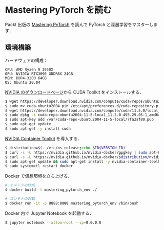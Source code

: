 # Mastering PyTorch を読む
Packt 出版の [Mastering PyTorch](https://www.packtpub.com/product/mastering-pytorch/9781789614381) を読んで PyTorch と深層学習をマスターします．

## 環境構築
ハードウェアの構成：

```
CPU: AMD Ryzen 9 3950X
GPU: NVIDIA RTX3090 GDDR6X 24GB
MEM: DDR4-3200 64GB
OS: Ubuntu 20.04
```

[NVIDIA のダウンロードページ](https://developer.nvidia.com/cuda-downloads)から CUDA Toolkit をインストールする．

```bash
$ wget https://developer.download.nvidia.com/compute/cuda/repos/ubuntu2004/x86_64/cuda-ubuntu2004.pin
$ sudo mv cuda-ubuntu2004.pin /etc/apt/preferences.d/cuda-repository-pin-600
$ wget https://developer.download.nvidia.com/compute/cuda/11.5.0/local_installers/cuda-repo-ubuntu2004-11-5-local_11.5.0-495.29.05-1_amd64.deb
$ sudo dpkg -i cuda-repo-ubuntu2004-11-5-local_11.5.0-495.29.05-1_amd64.deb
$ sudo apt-key add /var/cuda-repo-ubuntu2004-11-5-local/7fa2af80.pub
$ sudo apt-get update
$ sudo apt-get -y install cuda
```

[NVIDIA Container Toolkit](https://github.com/NVIDIA/nvidia-docker) を導入する．

```bash
$ distribution=$(. /etc/os-release;echo $ID$VERSION_ID)
$ curl -s -L https://nvidia.github.io/nvidia-docker/gpgkey | sudo apt-key add -
$ curl -s -L https://nvidia.github.io/nvidia-docker/$distribution/nvidia-docker.list | sudo tee /etc/apt/sources.list.d/nvidia-docker.list
$ sudo apt-get update && sudo apt-get install -y nvidia-container-toolkit
$ sudo systemctl restart docker
```

Docker で仮想環境を立ち上げる．

```bash
# イメージの作成
$ docker build -t mastering_pytorch_env ./

# コンテナの起動
$ docker run -it -p 8888:8888 mastering_pytorch_env /bin/bash
```

Docker 内で Jupyter Notebook を起動する．
```bash
$ jupyter notebook --allow-root --ip=0.0.0.0
```